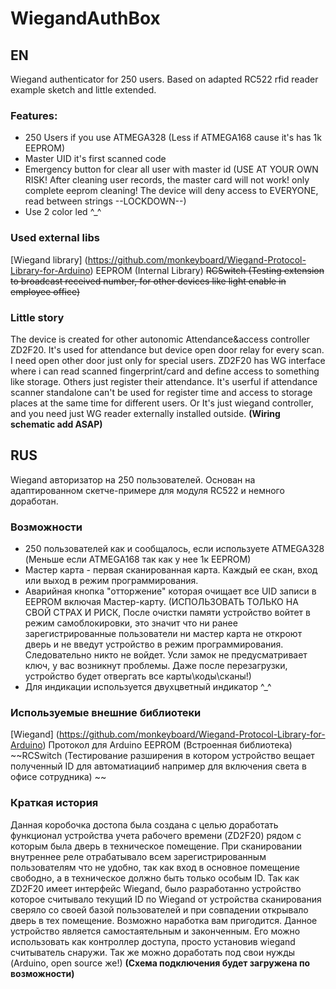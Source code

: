 # WiegandAuthBox
## EN
Wiegand authenticator for 250 users. Based on adapted RC522 rfid reader example sketch and little extended.

### Features:
+ 250 Users if you use ATMEGA328 (Less if ATMEGA168 cause it's has 1k EEPROM)
+ Master UID it's first scanned code
+ Emergency button for clear all user with master id (USE AT YOUR OWN RISK! After cleaning user records, the master card will not work! only complete eeprom cleaning! The device will deny access to EVERYONE, read between strings --LOCKDOWN--)
+ Use 2 color led ^_^

### Used external libs
[Wiegand library] (https://github.com/monkeyboard/Wiegand-Protocol-Library-for-Arduino)
EEPROM (Internal Library)
~~RCSwitch (Testing extension to broadcast received number, for other devices like light enable in employee office)~~

### Little story
The device is created for other autonomic Attendance&access controller ZD2F20.
It's used for attendance but device open door relay for every scan. I need open other door just only for special users.
ZD2F20 has WG interface where i can read scanned fingerprint/card and define access to something like storage. Others just register their attendance. It's userful if attendance scanner standalone can't be used for register time and access to storage places at the same time for different users.
Or It's just wiegand controller, and you need just WG reader externally installed outside.
**(Wiring schematic add ASAP)**

## RUS
Wiegand авторизатор на 250 пользователей. Основан на адаптированном скетче-примере для модуля RC522 и немного доработан.

### Возможности
+ 250 пользователей как и сообщалось, если используете ATMEGA328 (Меньше если ATMEGA168 так как у нее 1к EEPROM)
+ Мастер карта - первая сканированная карта. Каждый ее скан, вход или выход в режим программирования.
+ Аварийная кнопка "отторжение" которая очищает все UID записи в EEPROM включая Мастер-карту. (ИСПОЛЬЗОВАТЬ ТОЛЬКО НА СВОЙ СТРАХ И РИСК, После очистки памяти устройство войтет в режим самоблокировки, это значит что ни ранее зарегистрированные пользователи ни мастер карта не откроют дверь и не введут устройство в режим программирования. Следовательно никто не войдет. Усли замок не предусматривает ключ, у вас возникнут проблемы. Даже после перезагрузки, устройство будет отвергать все карты\коды\сканы!)
+ Для индикации используется двухцветный индикатор ^_^

### Используемые внешние библиотеки
[Wiegand] (https://github.com/monkeyboard/Wiegand-Protocol-Library-for-Arduino) Протокол для Arduino
EEPROM (Встроенная библиотека)
~~RCSwitch (Тестирование разширения в котором устройство вещает полученный ID для автоматиацииб например для включения света в офисе сотрудника) ~~

### Краткая история
Данная коробочка достопа была создана с целью доработать функционал устройства учета рабочего времени (ZD2F20) рядом с которым была дверь в техническое помещение. 
При сканировании внутреннее реле отрабатывало всем зарегистрированным пользователям что не удобно, так как вход в основное помещение свободно, а в техническое должно быть только особым ID.
Так как ZD2F20 имеет интерфейс Wiegand, было разработанно устройство которое считывало текущий ID по Wiegand от устройства сканирования сверяло со своей базой пользователей и при совпадении открывало дверь в тех помещение. Возможно наработка вам пригодится.
Данное устройство является самостаятельным и законченным. Его можно использовать как контроллер доступа, просто установив wiegand считыватель снаружи. Так же можно доработать под свои нужды (Arduino, open source же!) 
**(Схема подключения будет загружена по возможности)**



